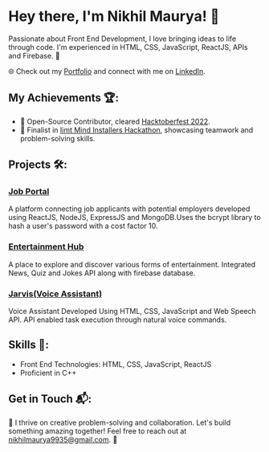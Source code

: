 # Hey there, I'm Nikhil Maurya! 👋

Passionate about Front End Development, I love bringing ideas to life through code. I'm experienced in HTML, CSS, JavaScript, ReactJS, APIs and Firebase. 🚀

🌐 Check out my [Portfolio](https://nikhilportfoliowebsite.netlify.app/) and connect with me on [LinkedIn](https://www.linkedin.com/in/nikhil-maurya-7890091b9/).

## My Achievements 🏆:

- 🌟 Open-Source Contributor, cleared [Hacktoberfest 2022](https://www.holopin.io/userbadge/cl93xh1jl669109lckuw34i2f).
- 🚀 Finalist in [Iimt Mind Installers Hackathon](https://iimthackathon.netlify.app/), showcasing teamwork and problem-solving skills.

## Projects 🛠️:

### [Job Portal](https://nikhil9935.github.io/hrapplicantconnect-model/)
A platform connecting job applicants with potential employers developed using ReactJS, NodeJS, ExpressJS and MongoDB.Uses the bcrypt library to hash a user's password with a cost factor 10.

### [Entertainment Hub](https://nikentertainmenthub.netlify.app/)
A place to explore and discover various forms of entertainment. Integrated News, Quiz and Jokes API along with firebase database.

### [Jarvis(Voice Assistant)](https://nikjarvis.netlify.app/) 
Voice Assistant Developed Using HTML, CSS, JavaScript and Web Speech API. API enabled task execution through natural voice commands.

## Skills 🚀:

- Front End Technologies: HTML, CSS, JavaScript, ReactJS
- Proficient in C++

## Get in Touch 📬:

🚀 I thrive on creative problem-solving and collaboration. Let's build something amazing together! Feel free to reach out at nikhilmaurya9935@gmail.com. 💌



